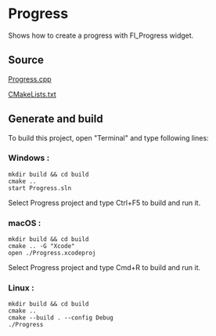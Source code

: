 # Progress

Shows how to create a progress with Fl_Progress widget.

## Source

[Progress.cpp](Progress.cpp)

[CMakeLists.txt](CMakeLists.txt)

## Generate and build

To build this project, open "Terminal" and type following lines:

### Windows :

``` shell
mkdir build && cd build
cmake .. 
start Progress.sln
```

Select Progress project and type Ctrl+F5 to build and run it.

### macOS :

``` shell
mkdir build && cd build
cmake .. -G "Xcode"
open ./Progress.xcodeproj
```

Select Progress project and type Cmd+R to build and run it.

### Linux :

``` shell
mkdir build && cd build
cmake .. 
cmake --build . --config Debug
./Progress
```
